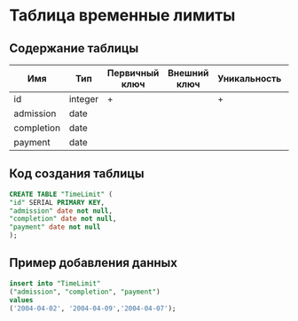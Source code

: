 # Таблица временные лимиты

## Содержание таблицы

|Имя|Тип|Первичный ключ|Внешний ключ|Уникальность|Ограничение целостности|
|---|---|--------------|------------|------------|-----------------------|
|id|integer|+||+||
|admission|date||||not null|
|completion|date||||not null|
|payment|date||||not null|

## Код создания таблицы

```sql
CREATE TABLE "TimeLimit" (
"id" SERIAL PRIMARY KEY,
"admission" date not null,
"completion" date not null,
"payment" date not null
);
```

## Пример добавления данных
```sql
insert into "TimeLimit"
("admission", "completion", "payment")
values
('2004-04-02', '2004-04-09','2004-04-07');
```
